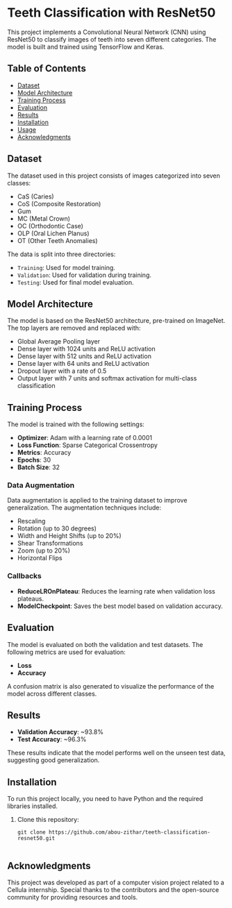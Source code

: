 # Teeth Classification with ResNet50

This project implements a Convolutional Neural Network (CNN) using ResNet50 to classify images of teeth into seven different categories. The model is built and trained using TensorFlow and Keras.

## Table of Contents

- [Dataset](#dataset)
- [Model Architecture](#model-architecture)
- [Training Process](#training-process)
- [Evaluation](#evaluation)
- [Results](#results)
- [Installation](#installation)
- [Usage](#usage)
- [Acknowledgments](#acknowledgments)

## Dataset

The dataset used in this project consists of images categorized into seven classes:

- CaS (Caries)
- CoS (Composite Restoration)
- Gum
- MC (Metal Crown)
- OC (Orthodontic Case)
- OLP (Oral Lichen Planus)
- OT (Other Teeth Anomalies)

The data is split into three directories:
- `Training`: Used for model training.
- `Validation`: Used for validation during training.
- `Testing`: Used for final model evaluation.

## Model Architecture

The model is based on the ResNet50 architecture, pre-trained on ImageNet. The top layers are removed and replaced with:

- Global Average Pooling layer
- Dense layer with 1024 units and ReLU activation
- Dense layer with 512 units and ReLU activation
- Dense layer with 64 units and ReLU activation
- Dropout layer with a rate of 0.5
- Output layer with 7 units and softmax activation for multi-class classification

## Training Process

The model is trained with the following settings:

- **Optimizer**: Adam with a learning rate of 0.0001
- **Loss Function**: Sparse Categorical Crossentropy
- **Metrics**: Accuracy
- **Epochs**: 30
- **Batch Size**: 32

### Data Augmentation

Data augmentation is applied to the training dataset to improve generalization. The augmentation techniques include:

- Rescaling
- Rotation (up to 30 degrees)
- Width and Height Shifts (up to 20%)
- Shear Transformations
- Zoom (up to 20%)
- Horizontal Flips

### Callbacks

- **ReduceLROnPlateau**: Reduces the learning rate when validation loss plateaus.
- **ModelCheckpoint**: Saves the best model based on validation accuracy.

## Evaluation

The model is evaluated on both the validation and test datasets. The following metrics are used for evaluation:

- **Loss**
- **Accuracy**

A confusion matrix is also generated to visualize the performance of the model across different classes.

## Results

- **Validation Accuracy**: ~93.8%
- **Test Accuracy**: ~96.3%

These results indicate that the model performs well on the unseen test data, suggesting good generalization.

## Installation

To run this project locally, you need to have Python and the required libraries installed.

1. Clone this repository:
   ```code
   git clone https://github.com/abou-zithar/teeth-classification-resnet50.git
  

## Acknowledgments
This project was developed as part of a computer vision project related to a Cellula internship. Special thanks to the contributors and the open-source community for providing resources and tools.
